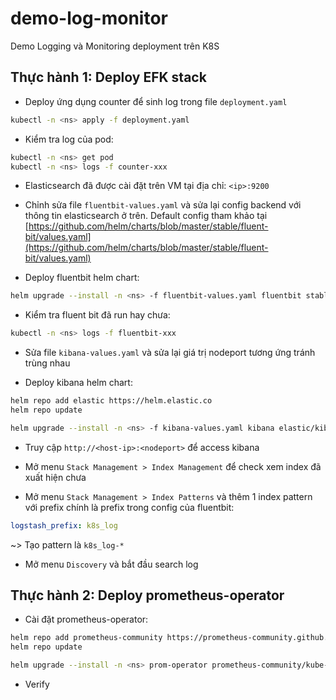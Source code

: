 # demo-log-monitor

Demo Logging và Monitoring deployment trên K8S

## Thực hành 1: Deploy EFK stack

- Deploy ứng dụng counter để sinh log trong file `deployment.yaml`

```bash
kubectl -n <ns> apply -f deployment.yaml
```

- Kiểm tra log của pod:

```bash
kubectl -n <ns> get pod
kubectl -n <ns> logs -f counter-xxx 
```

- Elasticsearch đã được cài đặt trên VM tại địa chỉ: `<ip>:9200`

- Chỉnh sửa file `fluentbit-values.yaml` và sửa lại config backend với thông tin elasticsearch ở trên. Default config tham khảo tại [https://github.com/helm/charts/blob/master/stable/fluent-bit/values.yaml](https://github.com/helm/charts/blob/master/stable/fluent-bit/values.yaml)

- Deploy fluentbit helm chart:

```bash
helm upgrade --install -n <ns> -f fluentbit-values.yaml fluentbit stable/fluent-bit
```

- Kiểm tra fluent bit đã run hay chưa:

```bash
kubectl -n <ns> logs -f fluentbit-xxx
```

- Sửa file `kibana-values.yaml` và sửa lại giá trị nodeport tương ứng tránh trùng nhau

- Deploy kibana helm chart:

```bash
helm repo add elastic https://helm.elastic.co
helm repo update

helm upgrade --install -n <ns> -f kibana-values.yaml kibana elastic/kibana
```

- Truy cập `http://<host-ip>:<nodeport>` để access kibana

- Mở menu `Stack Management > Index Management` để check xem index đã xuất hiện chưa

- Mở menu `Stack Management > Index Patterns` và thêm 1 index pattern với prefix chính là prefix trong config của fluentbit:

```yaml
logstash_prefix: k8s_log
```

~> Tạo pattern là `k8s_log-*`

- Mở menu `Discovery` và bắt đầu search log

## Thực hành 2: Deploy prometheus-operator

- Cài đặt prometheus-operator:

```bash
helm repo add prometheus-community https://prometheus-community.github.io/helm-charts
helm repo update

helm upgrade --install -n <ns> prom-operator prometheus-community/kube-prometheus-stack
```

- Verify